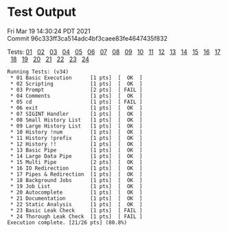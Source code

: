# Test Output

Fri Mar 19 14:30:24 PDT 2021  
Commit 96c333ff3ca514adc4bf3caee83fe4647435f832  

Tests: [01](./outputs/01.md) &nbsp;
[02](./outputs/02.md) &nbsp;
[03](./outputs/03.md) &nbsp;
[04](./outputs/04.md) &nbsp;
[05](./outputs/05.md) &nbsp;
[06](./outputs/06.md) &nbsp;
[07](./outputs/07.md) &nbsp;
[08](./outputs/08.md) &nbsp;
[09](./outputs/09.md) &nbsp;
[10](./outputs/10.md) &nbsp;
[11](./outputs/11.md) &nbsp;
[12](./outputs/12.md) &nbsp;
[13](./outputs/13.md) &nbsp;
[14](./outputs/14.md) &nbsp;
[15](./outputs/15.md) &nbsp;
[16](./outputs/16.md) &nbsp;
[17](./outputs/17.md) &nbsp;
[18](./outputs/18.md) &nbsp;
[19](./outputs/19.md) &nbsp;
[20](./outputs/20.md) &nbsp;
[21](./outputs/21.md) &nbsp;
[22](./outputs/22.md) &nbsp;
[23](./outputs/23.md) &nbsp;
[24](./outputs/24.md) &nbsp;

```
Running Tests: (v34)
 * 01 Basic Execution      [1 pts]  [  OK  ]
 * 02 Scripting            [1 pts]  [  OK  ]
 * 03 Prompt               [2 pts]  [ FAIL ]
 * 04 Comments             [1 pts]  [  OK  ]
 * 05 cd                   [1 pts]  [ FAIL ]
 * 06 exit                 [1 pts]  [  OK  ]
 * 07 SIGINT Handler       [1 pts]  [  OK  ]
 * 08 Small History List   [1 pts]  [  OK  ]
 * 09 Large History List   [1 pts]  [  OK  ]
 * 10 History !num         [1 pts]  [  OK  ]
 * 11 History !prefix      [1 pts]  [  OK  ]
 * 12 History !!           [1 pts]  [  OK  ]
 * 13 Basic Pipe           [1 pts]  [  OK  ]
 * 14 Large Data Pipe      [1 pts]  [  OK  ]
 * 15 Multi Pipe           [2 pts]  [  OK  ]
 * 16 IO Redirection       [1 pts]  [  OK  ]
 * 17 Pipes & Redirection  [1 pts]  [  OK  ]
 * 18 Background Jobs      [1 pts]  [  OK  ]
 * 19 Job List             [1 pts]  [  OK  ]
 * 20 Autocomplete         [1 pts]  [  OK  ]
 * 21 Documentation        [1 pts]  [  OK  ]
 * 22 Static Analysis      [1 pts]  [  OK  ]
 * 23 Basic Leak Check     [1 pts]  [ FAIL ]
 * 24 Thorough Leak Check  [1 pts]  [ FAIL ]
Execution complete. [21/26 pts] (80.8%)

```
